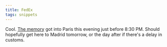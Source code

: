 ```yaml
---
title: FedEx
tags: snippets
---
```


Cool. [The memory](http://typechecked.net/a/about/wincent/weblog/archives/2006/05/memory_for_the.php) got into Paris this evening just before 8:30 PM. Should hopefully get here to Madrid tomorrow, or the day after if there's a delay in customs.

